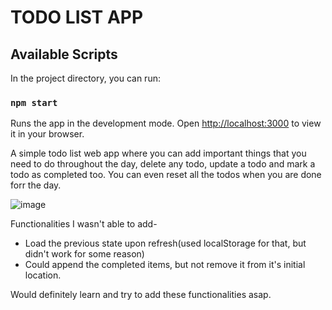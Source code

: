 # TODO LIST APP

## Available Scripts
In the project directory, you can run:
### `npm start`

Runs the app in the development mode.
Open [http://localhost:3000](http://localhost:3000) to view it in your browser.


A simple todo list web app where you can add important things that you need to do 
throughout the day, delete any todo, update a todo and mark a todo as completed too.
You can even reset all the todos when you are done forr the day.

![image](https://user-images.githubusercontent.com/55613768/165099415-c5f38ee0-0329-48cb-a99c-7d7cf7e383cd.png)

Functionalities I wasn't able to add-

* Load the previous state upon refresh(used localStorage for that, but didn't work for some reason)
* Could append the completed items, but not remove it from it's initial location.

Would definitely learn and try to add these functionalities asap.

